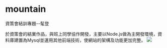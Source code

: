 # mountain
資策會結訓專題--髦登

於資策會的結業作品，與班上同學協作開發，主要以Node.js做為主開發環境，資料庫建置為Mysql並運用其他前端技術，使網站的架構及功能更加完整。
[![](http://img.youtube.com/vi/KIHB55RblEU/0.jpg)](http://www.youtube.com/watch?v=KIHB55RblEU "")
